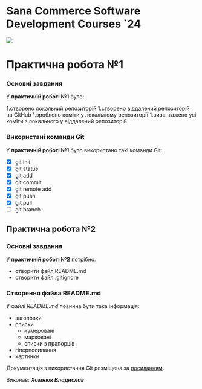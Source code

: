# Sana Commerce Software Development Courses `24
![](https://upload.wikimedia.org/wikipedia/commons/0/08/Sana_Commerce_Logo.png)

# Практична робота №1
### Основні завдання
У **практичній роботі №1** було:

1.створено локальний репозиторій
1.створено віддалений репозиторій на GitHub
1.зроблено коміти у локальному репозиторії
1.вивантажено усі коміти з локального у віддалений репозиторій
### Використані команди Git
У **практичній роботі №1** було використано такі команди Git:

- [x] git init
- [x] git status
- [x] git add
- [x] git commit
- [x] git remote add
- [x] git push
- [x] git pull
- [ ] git branch
## Практична робота №2
### Основні завдання
У **практичній роботі №2** потрібно:

- створити файл README.md
- створити файл .gitignore
### Створення файла README.md
У файлі _README.md_ повинна бути така інформація:

- заголовки
- списки
  + нумеровані
  + марковані
  + списки з прапорців
- гіперпосилання
- картинки

Документація з використання Git розміщена за [посиланням](https://docs.github.com/en/get-started/writing-on-github/getting-started-with-writing-and-formatting-on-github/basic-writing-and-formatting-syntax).

Виконав: _**Хомнюк Владислав**_
